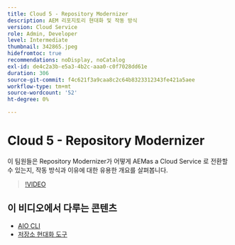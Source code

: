 ```yaml
---
title: Cloud 5 - Repository Modernizer
description: AEM 리포지토리 현대화 및 작동 방식
version: Cloud Service
role: Admin, Developer
level: Intermediate
thumbnail: 342865.jpeg
hidefromtoc: true
recommendations: noDisplay, noCatalog
exl-id: de4c2a3b-e5a3-4b2c-aaa0-c0f7028dd61e
duration: 306
source-git-commit: f4c621f3a9caa8c2c64b8323312343fe421a5aee
workflow-type: tm+mt
source-wordcount: '52'
ht-degree: 0%

---
```


# Cloud 5 - Repository Modernizer

이 팀원들은 Repository Modernizer가 어떻게 AEMas a Cloud Service 로 전환할 수 있는지, 작동 방식과 이유에 대한 유용한 개요를 살펴봅니다.

>[!VIDEO](https://video.tv.adobe.com/v/342865?quality=12&learn=on)

## 이 비디오에서 다루는 콘텐츠

+ [AIO CLI](https://github.com/adobe/aio-cli-plugin-aem-cloud-service-migration)
+ [저장소 현대화 도구](https://github.com/adobe/aem-cloud-service-source-migration/tree/master/packages/repository-modernizer)
